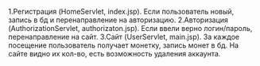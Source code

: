 1.Регистрация (HomeServlet, index.jsp). Если пользователь новый, запись в бд и перенаправление на авторизацию.
2.Авторизация (AuthorizationServlet, authorizaton.jsp). Если ввели верно логин/пароль, перенаправление на сайт.
3.Сайт (UserServlet, main.jsp). За каждое посещение пользователь получает монетку, запись монет в бд. На сайте видно их кол-во, есть возможность удаления аккаунта.
